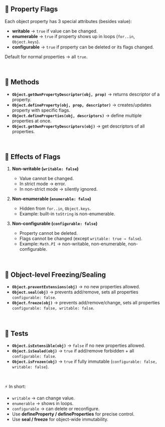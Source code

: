 

## 🔹 Property Flags

Each object property has 3 special attributes (besides value):

* **writable** → `true` if value can be changed.
* **enumerable** → `true` if property shows up in loops (`for..in`, `Object.keys`).
* **configurable** → `true` if property can be deleted or its flags changed.

Default for normal properties → all `true`.

<br>

## 🔹 Methods

* **`Object.getOwnPropertyDescriptor(obj, prop)`** → returns descriptor of a property.
* **`Object.defineProperty(obj, prop, descriptor)`** → creates/updates property with specific flags.
* **`Object.defineProperties(obj, descriptors)`** → define multiple properties at once.
* **`Object.getOwnPropertyDescriptors(obj)`** → get descriptors of all properties.

<br>

## 🔹 Effects of Flags

1. **Non-writable (`writable: false`)**

   * Value cannot be changed.
   * In strict mode → error.
   * In non-strict mode → silently ignored.

2. **Non-enumerable (`enumerable: false`)**

   * Hidden from `for..in`, `Object.keys`.
   * Example: built-in `toString` is non-enumerable.

3. **Non-configurable (`configurable: false`)**

   * Property cannot be deleted.
   * Flags cannot be changed (except `writable: true → false`).
   * Example: `Math.PI` → non-writable, non-enumerable, non-configurable.

<br>

## 🔹 Object-level Freezing/Sealing

* **`Object.preventExtensions(obj)`** → no new properties allowed.
* **`Object.seal(obj)`** → prevents add/remove, sets all properties `configurable: false`.
* **`Object.freeze(obj)`** → prevents add/remove/change, sets all properties `configurable: false, writable: false`.

<br>

## 🔹 Tests

* **`Object.isExtensible(obj)`** → `false` if no new properties allowed.
* **`Object.isSealed(obj)`** → `true` if add/remove forbidden + all `configurable: false`.
* **`Object.isFrozen(obj)`** → `true` if fully immutable (`configurable: false, writable: false`).

<br>

⚡ In short:

* `writable` → can change value.
* `enumerable` → shows in loops.
* `configurable` → can delete or reconfigure.
* Use **defineProperty / defineProperties** for precise control.
* Use **seal / freeze** for object-wide immutability.
